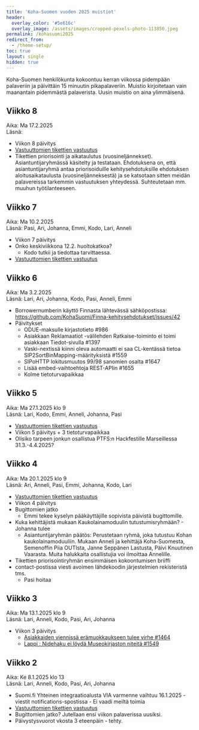 ```yaml
---
title: 'Koha-Suomen vuoden 2025 muistiot'
header:
  overlay_color: '#5e616c'
  overlay_image: /assets/images/cropped-pexels-photo-113850.jpeg
permalink: /kohasuomi2025
redirect_from:
  - /theme-setup/
toc: true
layout: single
hidden: true
---
```


Koha-Suomen henkilökunta kokoontuu kerran viikossa pidempään palaveriin ja päivittäin 15 minuutin pikapalaveriin. Muistio kirjoitetaan vain maanantain pidemmästä palaverista. Uusin muistio on aina ylimmäisenä.

## Viikko 8

Aika: Ma 17.2.2025<br />
Läsnä:

* Viikon 8 päivitys
* [Vastuuttomien tikettien vastuutus](https://github.com/issues?q=is%3Aopen+is%3Aissue+user%3AKohaSuomi+archived%3Afalse+sort%3Aupdated-desc+no%3AAssignee+-repo%3AKohaSuomi%2FBugiton+-repo%3AKohaSuomi%2FFinna-kehitysehdotukset)
* Tikettien priorisointi ja aikataulutus (vuosineljännekset). Asiantuntijaryhmässä käsitelty ja testataan. Ehdotuksena on, että asiantuntijaryhmä antaa priorisoiduille kehitysehdotuksille ehdotuksen aloitusaikataulusta (vuosineljänneksestä) ja se katsotaan sitten meidän palavereissa tarkemmin vastuutuksen yhteydessä. Suhteutetaan mm. muuhun työtilanteeseen.

## Viikko 7

Aika: Ma 10.2.2025<br />
Läsnä: Pasi, Ari, Johanna, Emmi, Kodo, Lari, Anneli

* Viikon 7 päivitys
* Onko keskiviikkona 12.2. huoltokatkoa?
  * Kodo tutkii ja tiedottaa tarvittaessa.
* [Vastuuttomien tikettien vastuutus](https://github.com/issues?q=is%3Aopen+is%3Aissue+user%3AKohaSuomi+archived%3Afalse+sort%3Aupdated-desc+no%3AAssignee+-repo%3AKohaSuomi%2FBugiton+-repo%3AKohaSuomi%2FFinna-kehitysehdotukset)

## Viikko 6

Aika: Ma 3.2.2025<br />
Läsnä: Lari, Ari, Johanna, Kodo, Pasi, Anneli, Emmi

* Borrowernumberin käyttö Finnasta lähtevässä sähköpostissa: https://github.com/KohaSuomi/Finna-kehitysehdotukset/issues/42
* Päivitykset
  * ODUE-maksulle kirjastotieto #986
  * Asiakkaan Reklamaatiot -välilehden Ratkaise-toiminto ei toimi asiakkaan Tiedot-sivulla #1397
  * Vaski-nextissä kiinni oleva automaatti ei saa CL-kentässä tietoa SIP2SortBinMapping-määrityksistä #1559
  * SIPoHTTP lokitusmuutos 99/98 sanomien osalta #1647
  * Lisää embed-vaihtoehtoja REST-APIin #1655
  * Kolme tietoturvapaikkaa
  
## Viikko 5

Aika: Ma 27.1.2025 klo 9<br />
Läsnä: Lari, Kodo, Emmi, Anneli, Johanna, Pasi

* [Vastuuttomien tikettien vastuutus](https://github.com/issues?q=is%3Aopen+is%3Aissue+user%3AKohaSuomi+archived%3Afalse+sort%3Aupdated-desc+no%3AAssignee+-repo%3AKohaSuomi%2FBugiton+-repo%3AKohaSuomi%2FFinna-kehitysehdotukset)
* Viikon 5 päivitys + 3 tietoturvapaikkaa
* Olisiko tarpeen jonkun osallistua PTFS:n Hackfestille Marseillessa 31.3.-4.4.2025?

## Viikko 4

Aika: Ma 20.1.2025 klo 9<br />
Läsnä: Ari, Anneli, Pasi, Emmi, Johanna, Kodo, Lari

* [Vastuuttomien tikettien vastuutus](https://github.com/issues?q=is%3Aopen+is%3Aissue+user%3AKohaSuomi+archived%3Afalse+sort%3Aupdated-desc+no%3AAssignee+-repo%3AKohaSuomi%2FBugiton+-repo%3AKohaSuomi%2FFinna-kehitysehdotukset)
* Viikon 4 päivitys
* Bugittomien jatko
  * Emmi tekee kyselyn pääkäyttäjille sopivista päivistä bugittomille.
* Kuka kehittäjistä mukaan Kaukolainamoduulin tutustumisryhmään? - Johanna tulee
  * Asiantuntijaryhmän päätös: Perustetaan ryhmä, joka tutustuu Kohan kaukolainamoduuliin. Mukaan Anneli ja kehittäjä Koha-Suomesta, Semenoffin Piia OUTIsta, Janne Seppänen Lastusta, Päivi Knuutinen Vaarasta. Muita halukkaita osallistujia voi ilmoittaa Annelille. 
* Tikettien priorisointiryhmän ensimmäisen kokoontumisen briiffi
* contact-postissa viesti avoimen lähdekoodin järjestelmien rekisteristä tms.
  * Pasi hoitaa 


## Viikko 3

Aika: Ma 13.1.2025 klo 9<br />
Läsnä: Lari, Anneli, Kodo, Pasi, Ari, Johanna

* Viikon 3 päivitys
  * [Asiakkaiden viennissä erämuokkaukseen tulee virhe #1464](https://github.com/KohaSuomi/Koha/issues/1464)
  * [Lappi : Nidehaku ei löydä Museokirjaston niteitä #1549](https://github.com/KohaSuomi/Koha/issues/1549) 


## Viikko 2

Aika: Ke 8.1.2025 klo 13<br />
Läsnä: Lari, Anneli, Kodo, Pasi, Ari, Johanna

* Suomi.fi Yhteinen integraatioalusta VIA varmenne vaihtuu 16.1.2025 - viestit notifications-spostissa - Ei vaadi meiltä toimia
* [Vastuuttomien tikettien vastuutus](https://github.com/issues?q=is%3Aopen+is%3Aissue+user%3AKohaSuomi+archived%3Afalse+sort%3Aupdated-desc+no%3AAssignee+-repo%3AKohaSuomi%2FBugiton+-repo%3AKohaSuomi%2FFinna-kehitysehdotukset)
* Bugittomien jatko? Jutellaan ensi viikon palaverissa uusiksi.
* Päivystysvuorot vkosta 3 eteenpäin - tehty.
